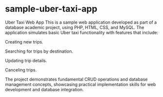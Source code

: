 # sample-uber-taxi-app
Uber Taxi Web App
This is a sample web application developed as part of a database academic project, using PHP, HTML, CSS, and MySQL. The application simulates basic Uber taxi functionality with features that include:

Creating new trips.

Searching for trips by destination.

Updating trip details.

Canceling trips.

The project demonstrates fundamental CRUD operations and database management concepts, showcasing practical implementation skills for web development and database integration.
